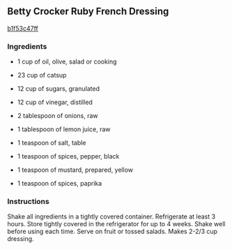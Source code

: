 ## Betty Crocker Ruby French Dressing

[b1f53c47ff](http://www.food.com/recipe/betty-crocker-ruby-french-dressing-239163)

### Ingredients

 - 1 cup of oil, olive, salad or cooking

 - 23 cup of catsup

 - 12 cup of sugars, granulated

 - 12 cup of vinegar, distilled

 - 2 tablespoon of onions, raw

 - 1 tablespoon of lemon juice, raw

 - 1 teaspoon of salt, table

 - 1 teaspoon of spices, pepper, black

 - 1 teaspoon of mustard, prepared, yellow

 - 1 teaspoon of spices, paprika

### Instructions

Shake all ingredients in a tightly covered container. Refrigerate at least 3 hours. Store tightly covered in the refrigerator for up to 4 weeks. Shake well before using each time. Serve on fruit or tossed salads. Makes 2-2/3 cup dressing.
